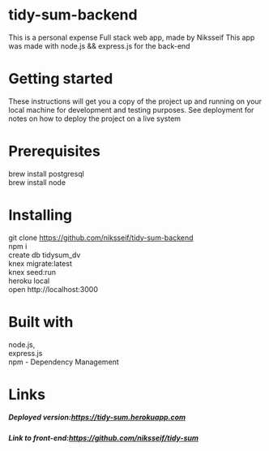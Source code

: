 
# tidy-sum-backend
This is a personal expense Full stack web app, made by Niksseif 
This app was made with node.js && express.js for the back-end
# Getting started
These instructions will get you a copy of the project up and running on your local machine for development and testing purposes. See deployment for notes on how to deploy the project on a live system
# Prerequisites
brew install postgresql <br>
brew install node <br>
# Installing
git clone https://github.com/niksseif/tidy-sum-backend <br>
npm i <br>
create db tidysum_dv <br>
knex migrate:latest <br>
knex seed:run <br> 
heroku local <br>
open http://localhost:3000 <br>
# Built with
node.js, <br>
express.js <br>
npm - Dependency Management <br>


# Links 
##### Deployed version:https://tidy-sum.herokuapp.com
##### Link to front-end:https://github.com/niksseif/tidy-sum
